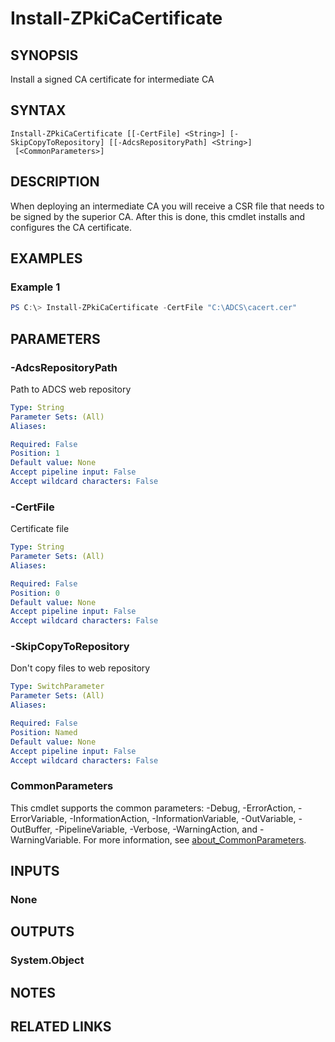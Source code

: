 ﻿---
external help file: PsZPki-help.xml
Module Name: ZPki
online version:
schema: 2.0.0
---

# Install-ZPkiCaCertificate

## SYNOPSIS
Install a signed CA certificate for intermediate CA

## SYNTAX

```
Install-ZPkiCaCertificate [[-CertFile] <String>] [-SkipCopyToRepository] [[-AdcsRepositoryPath] <String>]
 [<CommonParameters>]
```

## DESCRIPTION
When deploying an intermediate CA you will receive a CSR file that needs to be signed by the
superior CA. After this is done, this cmdlet installs and configures the CA certificate.

## EXAMPLES

### Example 1
```powershell
PS C:\> Install-ZPkiCaCertificate -CertFile "C:\ADCS\cacert.cer"
```

## PARAMETERS

### -AdcsRepositoryPath
Path to ADCS web repository

```yaml
Type: String
Parameter Sets: (All)
Aliases:

Required: False
Position: 1
Default value: None
Accept pipeline input: False
Accept wildcard characters: False
```

### -CertFile
Certificate file

```yaml
Type: String
Parameter Sets: (All)
Aliases:

Required: False
Position: 0
Default value: None
Accept pipeline input: False
Accept wildcard characters: False
```

### -SkipCopyToRepository
Don't copy files to web repository

```yaml
Type: SwitchParameter
Parameter Sets: (All)
Aliases:

Required: False
Position: Named
Default value: None
Accept pipeline input: False
Accept wildcard characters: False
```

### CommonParameters
This cmdlet supports the common parameters: -Debug, -ErrorAction, -ErrorVariable, -InformationAction, -InformationVariable, -OutVariable, -OutBuffer, -PipelineVariable, -Verbose, -WarningAction, and -WarningVariable. For more information, see [about_CommonParameters](http://go.microsoft.com/fwlink/?LinkID=113216).

## INPUTS

### None

## OUTPUTS

### System.Object
## NOTES

## RELATED LINKS
